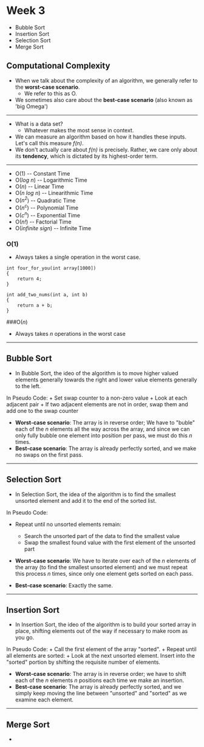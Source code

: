 # Week 3

+ Bubble Sort
+ Insertion Sort
+ Selection Sort
+ Merge Sort

## Computational Complexity
+ When we talk about the complexity of an algorithm, we generally refer
to the **worst-case scenario**.
    + We refer to this as O.
+ We sometimes also care about the **best-case scenario** (also known as 'big Omega')

-----

+ What is a data set?
    + Whatever makes the most sense in context.
+ We can measure an algorithm based on how it handles these inputs.
Let's call this measure *f(n)*.
+ We don't actually care about *f(n)* is precisely. Rather, we care only about its **tendency**, which is dictated by its highest-order term.

-----

+ O(1) -- Constant Time
+ O(*log n*) -- Logarithmic Time
+ O(*n*) -- Linear Time
+ O(*n log n*) -- Linearithmic Time
+ O(*n<sup>2</sup>*) -- Quadratic Time
+ O(*n<sup>c</sup>*) -- Polynomial Time
+ O(*c<sup>n</sup>*) -- Exponential Time
+ O(*n!*) -- Factorial Time
+ O(*infinite sign*) -- Infinite Time

### O(1)
+ Always takes a single operation in the worst case.

```
int four_for_you(int array[1000])
{
    return 4;
}

int add_two_nums(int a, int b)
{
    return a + b;
}
```

###O(*n*)
+ Always takes *n* operations in the worst case

------
## Bubble Sort
+ In Bubble Sort, the ideo of the algorithm is to move higher valued
elements generally towards the right and lower value elements generally
to the left.

In Pseudo Code:
    +  Set swap counter to a non-zero value
    +  Look at each adjacent pair
        + If two adjacent elements are not in order, swap them and add one to the swap counter
+ **Worst-case scenario**: The array is in reverse order; We have to "buble" each of the *n* elements all the way across the array, and since we can only fully bubble one element into position per pass, we must do this *n* times.
+ **Best-case scenario**: The array is already perfectly sorted, and we make no swaps on the first pass.

-------
## Selection Sort
+ In Selection Sort, the idea of the algorithm is to find the smallest unsorted element and add it to the end of the sorted list.

In Pseudo Code:
+ Repeat until no unsorted elements remain:
    + Search the unsorted part of the data to find the smallest value
    + Swap the smallest found value with the first element of the unsorted part

+ **Worst-case scenario**: We have to iterate over each of the *n* elements of the array (to find the smallest unsorted element) and we must repeat this process *n* times, since only one element gets sorted on each pass.
+ **Best-case scenario**: Exactly the same.

-------
## Insertion Sort
+ In Insertion Sort, the ideo of the algorithm is to build your sorted array in place, shifting elements out of the way if necessary to make room as you go.

In Pseudo Code:
    + Call the first element of the array "sorted".
    + Repeat until all elements are sorted:
        + Look at the next unsorted element. Insert into the "sorted" portion by shifting the requisite number of elements.
+ **Worst-case scenario**: The array is in reverse order; we have to shift each of the *n* elements *n* positions each time we make an insertion.
+ **Best-case scenario**: The array is already perfectly sorted, and we simply keep moving the line between "unsorted" and "sorted" as we examine each element.

-------
## Merge Sort
+ 